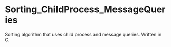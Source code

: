 # Sorting_ChildProcess_MessageQueries
Sorting algorithm that uses child process and message queries. Written in C.
